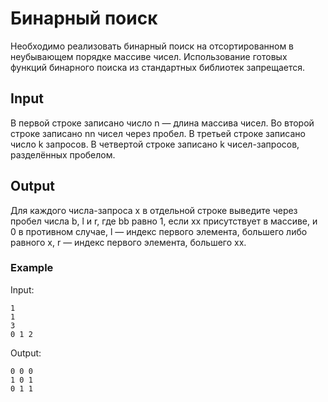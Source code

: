 # Бинарный поиск
Необходимо реализовать бинарный поиск на отсортированном в неубывающем порядке массиве чисел.
Использование готовых функций бинарного поиска из стандартных библиотек запрещается.

## Input
В первой строке записано число n — длина массива чисел. Во второй строке записано nn чисел через пробел.
В третьей строке записано число k запросов. В четвертой строке записано k чисел-запросов, разделённых пробелом.

## Output
Для каждого числа-запроса x в отдельной строке выведите через пробел числа b, l и r, где bb равно 1, если xx присутствует в массиве, и 0 в противном случае, 
l — индекс первого элемента, большего либо равного x, r — индекс первого элемента, большего xx.

### Example
Input:
```
1
1
3
0 1 2
```

Output:
```
0 0 0
1 0 1
0 1 1
```
